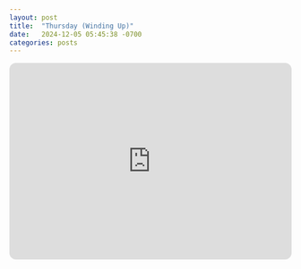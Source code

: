 ```yaml
---
layout: post
title:  "Thursday (Winding Up)"
date:   2024-12-05 05:45:38 -0700
categories: posts
---
```

<iframe style="border-radius:12px" src="https://open.spotify.com/embed/playlist/0bIfRewAonH1PWKdypiuqa?utm_source=generator" width="100%" height="352" frameBorder="0" allowfullscreen="" allow="autoplay; clipboard-write; encrypted-media; fullscreen; picture-in-picture" loading="lazy"></iframe>

